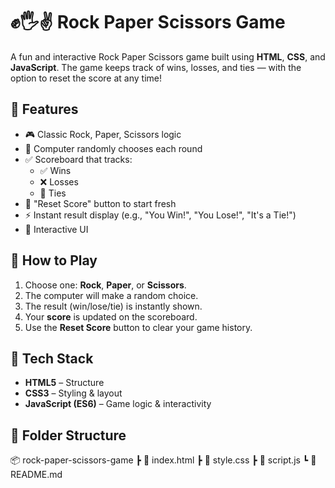 # ✊🖐✌️ Rock Paper Scissors Game

A fun and interactive Rock Paper Scissors game built using **HTML**, **CSS**, and **JavaScript**. The game keeps track of wins, losses, and ties — with the option to reset the score at any time!

## 🚀 Features

- 🎮 Classic Rock, Paper, Scissors logic
- 🧠 Computer randomly chooses each round
- ✅ Scoreboard that tracks:
  - ✅ Wins
  - ❌ Losses
  - 🔁 Ties
- 🔄 "Reset Score" button to start fresh
- ⚡ Instant result display (e.g., "You Win!", "You Lose!", "It's a Tie!")
- 📱 Interactive UI

## 🧪 How to Play

1. Choose one: **Rock**, **Paper**, or **Scissors**.
2. The computer will make a random choice.
3. The result (win/lose/tie) is instantly shown.
4. Your **score** is updated on the scoreboard.
5. Use the **Reset Score** button to clear your game history.

## 🔧 Tech Stack

- **HTML5** – Structure
- **CSS3** – Styling & layout
- **JavaScript (ES6)** – Game logic & interactivity

## 📁 Folder Structure
📦 rock-paper-scissors-game
┣ 📜 index.html
┣ 📜 style.css
┣ 📜 script.js
┗ 📜 README.md

